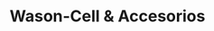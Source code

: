 ---
title: "Wason-Cell & Accesorios"
url: /pereira/wason-cell-und-accesorios/
shop: teléfono móvil
---